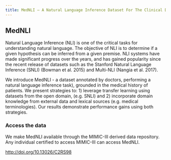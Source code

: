 ```yaml
---
title: MedNLI — A Natural Language Inference Dataset For The Clinical Domain
---
```


## MedNLI

Natural Language Inference (NLI) is one of the critical tasks for understanding natural language. The objective of NLI is to determine if a given hypothesis can be inferred from a given premise. NLI systems have made significant progress over the years, and has gained popularity since the recent release of datasets such as the Stanford Natural Language Inference (SNLI) (Bowman et al. 2015) and Multi-NLI (Nangia et al. 2017).

We introduce MedNLI - a dataset annotated by doctors, performing a natural language inference task), grounded in the medical history of patients. We present strategies to: 1) leverage transfer learning using datasets from the open domain, (e.g. SNLI) and 2) incorporate domain knowledge from external data and lexical sources (e.g. medical terminologies). Our results demonstrate performance gains using both strategies.

### Access the data
We make MedNLI available through the MIMIC-III derived data repository. Any individual certified to access MIMIC-III can access MedNLI.

http://doi.org/10.13026/C2RS98

